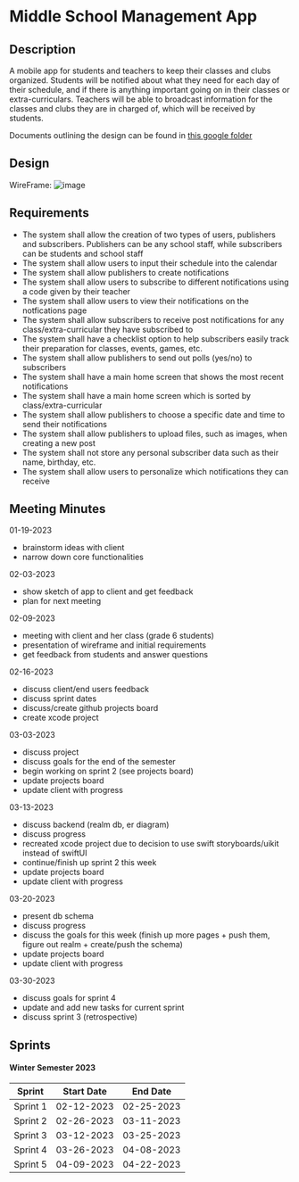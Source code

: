 # Middle School Management App

## Description
A mobile app for students and teachers to keep their classes and clubs organized. Students will be notified about what they need for each day of their schedule, and if there is anything important going on in their classes or extra-curriculars. Teachers will be able to broadcast information for the classes and clubs they are in charged of, which will be received by students.

Documents outlining the design can be found in [this google folder](https://drive.google.com/drive/folders/1sl0wAzmMx0jFleeJGWzdkdRDSlMzgSrj?usp=share_link)

## Design
WireFrame:
![image](https://user-images.githubusercontent.com/55165979/217838690-86c16b20-92de-4958-b57a-6949efff0381.png)

## Requirements
- The system shall allow the creation of two types of users, publishers and subscribers. Publishers can be any school staff, while subscribers can be students and school staff
- The system shall allow users to input their schedule into the calendar
- The system shall allow publishers to create notifications
- The system shall allow users to subscribe to different notifications using a code given by their teacher
- The system shall allow users to view their notifications on the notfications page 
- The system shall allow subscribers to receive post notifications for any class/extra-curricular they have subscribed to
- The system shall have a checklist option to help subscribers easily track their preparation for classes, events, games, etc. 
- The system shall allow publishers to send out polls (yes/no) to subscribers
- The system shall have a main home screen that shows the most recent notifications
- The system shall have a main home screen which is sorted by class/extra-curricular
- The system shall allow publishers to choose a specific date and time to send their notifications
- The system shall allow publishers to upload files, such as images, when creating a new post
- The system shall not store any personal subscriber data such as their name, birthday, etc.
- The system shall allow users to personalize which notifications they can receive

## Meeting Minutes
01-19-2023
- brainstorm ideas with client
- narrow down core functionalities

02-03-2023
- show sketch of app to client and get feedback
- plan for next meeting

02-09-2023
- meeting with client and her class (grade 6 students)
- presentation of wireframe and initial requirements
- get feedback from students and answer questions

02-16-2023
- discuss client/end users feedback
- discuss sprint dates
- discuss/create github projects board 
- create xcode project 

03-03-2023
- discuss project
- discuss goals for the end of the semester
- begin working on sprint 2 (see projects board)
- update projects board
- update client with progress

03-13-2023
- discuss backend (realm db, er diagram)
- discuss progress
- recreated xcode project due to decision to use swift storyboards/uikit instead of swiftUI
- continue/finish up sprint 2 this week
- update projects board
- update client with progress
 
03-20-2023
- present db schema 
- discuss progress
- discuss the goals for this week (finish up more pages + push them, figure out realm + create/push the schema)
- update projects board
- update client with progress

03-30-2023
- discuss goals for sprint 4
- update and add new tasks for current sprint
- discuss sprint 3 (retrospective)

## Sprints
#### Winter Semester 2023
| Sprint | Start Date | End Date |
|--------|------------|----------|
| Sprint 1| 02-12-2023 | 02-25-2023|
| Sprint 2| 02-26-2023 | 03-11-2023|
| Sprint 3| 03-12-2023 | 03-25-2023|
| Sprint 4| 03-26-2023 | 04-08-2023|
| Sprint 5| 04-09-2023 | 04-22-2023|
